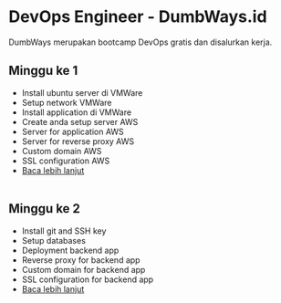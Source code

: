 # **DevOps Engineer - DumbWays.id**
DumbWays merupakan bootcamp DevOps gratis dan disalurkan kerja.

## **Minggu ke 1**
- Install ubuntu server di VMWare
- Setup network VMWare
- Install application di VMWare
- Create anda setup server AWS
- Server for application AWS
- Server for reverse proxy AWS
- Custom domain AWS
- SSL configuration AWS
- [Baca lebih lanjut](week-1/README.md) <br><br>

## **Minggu ke 2**
- Install git and SSH key
- Setup databases
- Deployment backend app
- Reverse proxy for backend app
- Custom domain for backend app
- SSL configuration for backend app
- [Baca lebih lanjut](week-2/README.md)